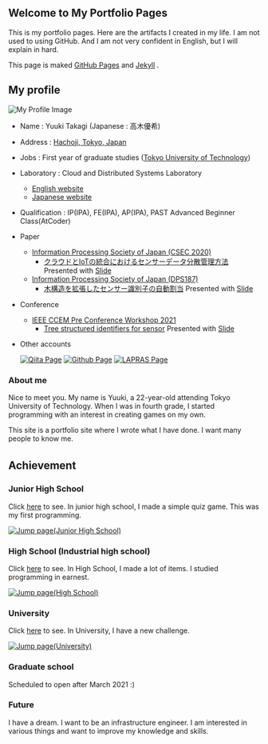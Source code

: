 
## Welcome to My Portfolio Pages

This is my portfolio pages. Here are the artifacts I created in my life. 
I am not used to using GitHub. And I am not very confident in English, but I will explain in hard.

This page is maked [GitHub Pages](https://github.com/) and [Jekyll](https://jekyllrb.com/) .

<!-- Click [here](https://github.com/7vvXi/portfolio/) to change. -->

## My profile

![My Profile Image](/images/Img200.jpg)

- Name : Yuuki Takagi (Japanese : 高木優希)
- Address : [Hachoji, Tokyo, Japan](https://en.wikipedia.org/wiki/Hachioji)
- Jobs : First year of graduate studies ([Tokyo University of Technology](https://www.teu.ac.jp/english/index.html))
- Laboratory : Cloud and Distributed Systems Laboratory
  - [English website](https://www.tak-cslab.org/)
  - [Japanese website](https://ja.tak-cslab.org/)
- Qualification : IP(IPA), FE(IPA), AP(IPA), PAST Advanced Beginner Class(AtCoder)
- Paper
  - [Information Processing Society of Japan (CSEC 2020)](https://www.ipsjdps.org/node/232)
    - [クラウドとIoTの統合におけるセンサーデータ分散管理方法](http://id.nii.ac.jp/1001/00203908/) Presented with [Slide](https://drive.google.com/file/d/1Z1Aw1AeTMSKaTHUfs_F-zI-1u76T-y5l/view?usp=sharing)
  - [Information Processing Society of Japan (DPS187)](https://www.ipsjdps.org/node/241)
    - [木構造を拡張したセンサー識別子の自動割当](http://id.nii.ac.jp/1001/00211239/) Presented with [Slide](https://drive.google.com/file/d/1SJ_7qcfq2uxFlfb2-HrUX6hbHZ6DNe_5/view?usp=sharing)
- Conference
  - [IEEE CCEM Pre Conference Workshop 2021](https://2021.pcw.ieeeccem.org/)
    - [Tree structured identifiers for sensor](https://drive.google.com/file/d/10f4hioCUcgXI4is4xztbpRml1LOBE2Gl/view?usp=sharing) Presented with [Slide](https://drive.google.com/file/d/1cjPEHyggo3vN_2gRbEH9yBcFpqZobfYU/view?usp=sharing)

- Other accounts

  [![Qiita Page](/images/qiita.png)](https://qiita.com/7vvXi)
  [![Github Page](/images/github.png)](https://github.com/7vvXi)
  [![LAPRAS Page](/images/lapras.png)](https://lapras.com/public/POPYNSM)


### About me

Nice to meet you. My name is Yuuki, a 22-year-old attending Tokyo University of Technology. When I was in fourth grade, I started programming with an interest in creating games on my own.

This site is a portfolio site where I wrote what I have done. I want many people to know me. 

## Achievement　

### Junior High School

Click [here](/junior/index.md) to see.
In junior high school, I made a simple quiz game.
This was my first programming.

[![Jump page(Junior High School)](/images/jj.png)](https://7vvxi.github.io/portfolio/junior/)

### High School (Industrial high school)

Click [here](/high/index.md) to see.
In High School, I made a lot of items.
I studied programming in earnest.

[![Jump page(High School)](/images/jh.png)](https://7vvxi.github.io/portfolio/high/)

### University

Click [here](/univ/index.md) to see.
In University, I have a new challenge.

[![Jump page(University)](/images/ju.png)](https://7vvxi.github.io/portfolio/univ/)

### Graduate school

Scheduled to open after March 2021 :)

### Future

I have a dream. I want to be an infrastructure engineer.
I am interested in various things and want to improve my knowledge and skills.

